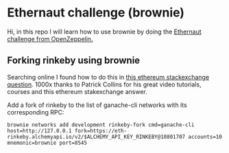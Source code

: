 # Ethernaut challenge (brownie)

Hi, in this repo I will learn how to use brownie by doing the [Ethernaut challenge from OpenZeppelin.](https://ethernaut.openzeppelin.com/)

## Forking rinkeby using brownie

Searching online I found how to do this in [this ethereum stackexchange question](https://ethereum.stackexchange.com/questions/113294/does-anyone-know-how-to-fork-a-chain-at-a-particular-block-on-brownie). 1000x thanks to Patrick Collins for his great video tutorials, courses and this ethereum stakexchange answer.

Add a fork of rinkeby to the list of ganache-cli networks with its corresponding RPC:

```
brownie networks add development rinkeby-fork cmd=ganache-cli host=http://127.0.0.1 fork=https://eth-rinkeby.alchemyapi.io/v2/$ALCHEMY_API_KEY_RINKEBY@10801707 accounts=10 mnemonic=brownie port=8545
```

